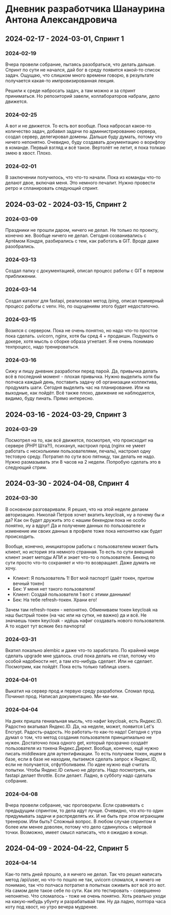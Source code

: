 # Дневник разработчика Шанаурина Антона Александровича

## 2024-02-17 - 2024-03-01, Спринт 1

### 2024-02-19

Вчера провели собрание, пытаясь разобраться, что делать дальше. Спринт по сути не начался, дай бог в среду появится какой-то список задач. Ощущаю, что слишком много времени говорю, в результате получается какая-то импровизированная лекция.

Решили к среде набросать задач, а там можно и за спринт приниматься. Но репозиторий завели, коллабораторов набрали, дело движется.

### 2024-02-25

А вот и не движется. То есть вот вообще. Пока набросал какое-то количество задач, добавил задачи по администрированию сервера, создал сервер, делегировал домены. Дальше буду думать, потому что ничего непонятно. Очевидно, буду создавать документацию о воркфлоу в команде. Первый взгляд и всё такое. Вертолёт не летит, я пока толкаю змею в хвост. Плохо.

### 2024-02-01

В заключении получилось, что что-то начали. Пока из команды что-то делают двое, включая меня. Это немного печалит. Нужно провести ретро и спланировать следующий спринт.

## 2024-03-02 - 2024-03-15, Спринт 2

### 2024-03-09

Праздники не прошли даром, ничего не делал. Не только по проекту, конечно же. Вообще ничего не делал. Сегодня созванивались с Артёмом Кондря, разбирались с тем, как работать в GIT. Вроде даже разобрались.

### 2024-03-13

Создал папку с документацией, описал процесс работы с GIT в первом приближении.

### 2024-03-14

Создал каталог для fastapi, реализовал метод /ping, описал примерный процесс работы с venv. Но, по ощущениям этого будет недостаточно.

### 2024-03-15

Возился с сервером. Пока не очень понятно, но надо что-то простое пока сделать. uvicorn, nginx, хотя бы сред 4 + продакшн. Подумать о докере, хотя мысль о сборке образа угнетает. Я не очень понимаю техпроцесс, надо тренироваться.

### 2024-03-16

Сижу и пишу дневник разработки перед парой. Да, привычка делать всё в последний момент - плохая привычка. Нужно выделить хотя бы полчаса каждый день, поставить задачу об организации коллектива, продумать шаги. Сегодня выделить час на планирование. Или на выходные, как пойдёт. Всё также плохо, движение не наблюдается, видимо, буду пинать. Прямо интересно.

## 2024-03-16 - 2024-03-29, Спринт 3

### 2024-03-29

Посмотрел на то, как всё движется, посмотрел, что происходит на сервере (PHP! Шта?!), психанул, настроил прод (nginx не умеет работать с несколькими пользователями, печаль), настроил одну тестовую среду. Потратил по сути всю пятницу, так делать не надо. Нужно размазывать эти 8 часов на 2 недели. Попробую сделать это в следующий стрим.

## 2024-03-30 - 2024-04-08, Спринт 4

### 2024-03-30

В основном разговаривали. Я решил, что на этой неделе делаем авторизацию. Николай Петров хочет вкатить keycloak, ну а почему бы и да? Как он будет дружить это с нашим бекендом пока не особо понятно, ну а вдруг! Да и получение данных по пользователе и изменение им своих данных в профиле тоже пока непонятно как будет происходить.

Вообще, конечно, инициатором работы с пользователем может быть клиент, но история эта немного странная. То есть по сути внешний клиент знает методы АПИ и знает что-то о пользователе. Бекенд по сути просто что-то сохраняет и что-то возвращает. Даже думать не хочу. 

- Клиент: Я пользователь 1! Вот мой паспорт! (даёт токен, притом вечный токен)
- Бек: У меня нет такого пользователя!
- Клиент: Создай пользователя 1 вот с этими данными!
- Бек: На тебе refresh-токен. Храни его!

Зачем там refresh-токен - непонятно. Обмениваем токен  keycloak на наш быстрый токен (на час или на сутки, не важно) да и всё. Не значаешь токен keycloak - идёшь нафиг создавать нового пользователя. А то ходют тут всякие без пачпорта!

### 2024-03-31

Вкатил локально alembic и даже что-то заработало. По крайней мере сделать upgrade мне удалось. crud пока делать не стал, потому что особой надобности нет, а там кто-нибудь сделает. Или не сделает. Посмотрим, как пойдёт. Пока есть только таблица users.

### 2024-04-01

Выкатил на сервер прод и первую среду разработки. Сломал прод. Починил прод. Написал документацию. Ми-ми-ми.

### 2024-04-04

На днях пришла гениальная мысль, что нафиг keycloak, есть Яндекс.ID. Радостно вкатывал Яндекс.ID. Да, на неделе, может, появится Let's Encrypt. Радость-радость. Но работать-то как-то надо! Сегодня с утра думал о том, что метод создания пользователя принципиально не нужен. Достаточно пока одного get, который прозрачно создаёт пользователя из токена Яндекс.Директ. Вообще, конечно, ещё нужно писать middleware для аутентификации. То есть получаем токен, ищем в базе, если в базе не находим, пытаемся сделать запрос к Яндекс.ID, если не получается, отфутболиваем. По идее нужно ещё считать попытки. Чтобы Яндекс.ID сильно не дёргать. Надо посмотреть, как fastapi делает throttle. Если делает. Ладно, в субботу надо сделать собрание.

### 2024-04-08

Вчера провели собрание, час проговорили. Если сравнивать с предыдущим спринтом, то дела идут лучше. Очевидно, что кто-то один придумывать задачи и распределять их. И не быть при этом играющим тренером. Или быть? Сложный вопрос. В любом случае спринтом я более или менее доволен, потому что дело сдвинулось с мёртвой точки. Возможно, имеет смысл написать, что я ожидаю в конце.

## 2024-04-09 - 2024-04-22, Спринт 5

### 2024-04-14

Как-то пять дней прошло, а я ничего не делал. Так что решил написать метод /api/user, но что-то пошло не так, uvicorn сломался, я ничего не понимаю, так что полчаса потратил в попытках оживить вот всё это вот. На самом деле такое себе по сути. Как это тестировать - совершенно непонятно. Что сломалось - тоже не очень понятно. Хоть реально уходи на какую-нибудь убунту и разрабатывай там. Ну да ладно, полтора часа коту под хвост, но утро вечера мудренее.
